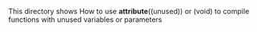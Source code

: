 This directory shows How to use __attribute__((unused)) or (void) to compile functions with unused variables or parameters
